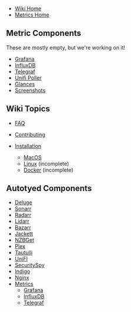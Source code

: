 - [Wiki Home](Home)
- [Metrics Home](Metrics)

## Metric Components
These are mostly empty, but we're working on it!
- [Grafana](Grafana)
- [InfluxDB](InfluxDB)
- [Telegraf](Telegraf)
- [Unifi Poller](Unifi-Poller)
- [Glances](Glances)
- [Screenshots](Metrics-Screenshots)

## Wiki Topics
- [FAQ](Autotyed-FAQ)
- [Contributing](Contributing)
- [Installation](Autotyed-Installation)
  - [MacOS](Autotyed-Installation-MacOS)
  - [Linux](Autotyed-Installation-Linux) (incomplete)
  - [Docker](Autotyed-Installation-Docker) (incomplete)

  [//]: # (Comment: If you change these, you have to change the other sidebar files too!)


## Autotyed Components
- [Deluge](Deluge)
- [Sonarr](Sonarr)
- [Radarr](Radarr)
- [Lidarr](Lidarr)
- [Bazarr](Bazarr)
- [Jackett](Jackett)
- [NZBGet](NZBGet)
- [Plex](Plex)
- [Tautulli](Tautulli)
- [UniFI](UniFi)
- [SecuritySpy](SecuritySpy)
- [Indigo](Indigo)
- [Nginx](Nginx)
- [Metrics](Metrics)
  - [Grafana](Grafana)
  - [InfluxDB](InfluxDB)
  - [Telegraf](Telegraf)
